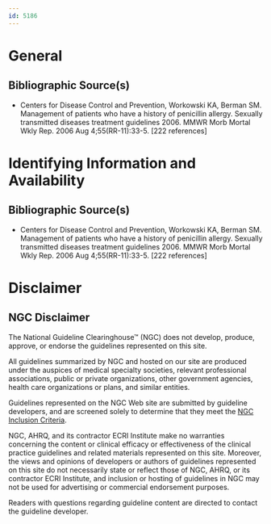 ```yaml
---
id: 5186
---
```


# General

## Bibliographic Source(s)

- Centers for Disease Control and Prevention, Workowski KA, Berman SM. Management of patients who have a history of penicillin allergy. Sexually transmitted diseases treatment guidelines 2006. MMWR Morb Mortal Wkly Rep. 2006 Aug 4;55(RR-11):33-5. [222 references]

# Identifying Information and Availability

## Bibliographic Source(s)

- Centers for Disease Control and Prevention, Workowski KA, Berman SM. Management of patients who have a history of penicillin allergy. Sexually transmitted diseases treatment guidelines 2006. MMWR Morb Mortal Wkly Rep. 2006 Aug 4;55(RR-11):33-5. [222 references]

# Disclaimer

## NGC Disclaimer

The National Guideline Clearinghouse™ (NGC) does not develop, produce, approve, or endorse the guidelines represented on this site.

All guidelines summarized by NGC and hosted on our site are produced under the auspices of medical specialty societies, relevant professional associations, public or private organizations, other government agencies, health care organizations or plans, and similar entities.

Guidelines represented on the NGC Web site are submitted by guideline developers, and are screened solely to determine that they meet the [NGC Inclusion Criteria](/help-and-about/summaries/inclusion-criteria).

NGC, AHRQ, and its contractor ECRI Institute make no warranties concerning the content or clinical efficacy or effectiveness of the clinical practice guidelines and related materials represented on this site. Moreover, the views and opinions of developers or authors of guidelines represented on this site do not necessarily state or reflect those of NGC, AHRQ, or its contractor ECRI Institute, and inclusion or hosting of guidelines in NGC may not be used for advertising or commercial endorsement purposes.

Readers with questions regarding guideline content are directed to contact the guideline developer.

